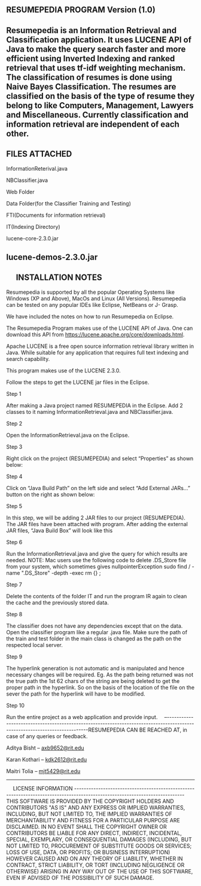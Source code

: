 RESUMEPEDIA PROGRAM Version (1.0) 
----------------------------------------------------------------------------------------------------------------------------
                                                                                                                                                                                        
Resumepedia is an Information Retrieval and Classification application. It uses LUCENE API of Java to make the query search faster and more efficient using Inverted Indexing and ranked retrieval that uses tf-idf weighting mechanism. The classification of resumes is done using Naive Bayes Classification. The resumes are classified on the basis of the type of resume they belong to like Computers, Management, Lawyers and Miscellaneous. Currently classification and information retrieval are independent of each other.
----------------------------------------------------------------------------------------------------------------------------
FILES ATTACHED 
---------------------------------------------------------------------------------------------------------------------------
InformationReterival.java

NBClassifier.java

Web Folder 

Data Folder(for the Classifier Training and Testing)

FTI(Documents for information retrieval)

IT(Indexing Directory)

lucene-core-2.3.0.jar

lucene-demos-2.3.0.jar
----------------------------------------------------------------------------------------------------------------------------



 
INSTALLATION NOTES
----------------------------------------------------------------------------------------------------------------------------

Resumepedia is supported by all the popular Operating Systems like Windows (XP and Above), MacOs and Linux (All Versions). Resumepedia can be tested on any popular IDEs like Eclipse, NetBeans or J- Grasp.

We have included the notes on how to run Resumepedia on Eclipse.

The Resumepedia Program makes use of the LUCENE API of Java. One can download this API from 
https://lucene.apache.org/core/downloads.html. 

Apache LUCENE is a free open source information retrieval library written in Java. While suitable for any application that requires full text indexing and search capability.

This program makes use of the LUCENE 2.3.0.

Follow the steps to get the LUCENE jar files in the Eclipse.

Step 1 

After making a Java project named RESUMEPEDIA in the Eclipse. Add 2 classes to it naming InformationRetrieval.java and NBClassifier.java.

Step 2 

Open the InformationRetrieval.java on the Eclipse.

Step 3 
 
Right click on the project (RESUMEPEDIA) and select “Properties” as shown below:


















Step 4 

Click on “Java Build Path” on the left side and select “Add External JARs…” button on the right as shown below:















Step 5 

In this step, we will be adding 2 JAR files to our project (RESUMEPEDIA). The JAR files have been attached with program. After adding the external JAR files, “Java Build Box” will look like this 
























Step 6

Run the InformationRetrieval.java and give the query for which results are needed.
NOTE: Mac users use the following code to delete .DS_Store file from your system, which sometimes gives nullpointerException 
sudo find / -name ".DS_Store" -depth -exec rm {} \;

Step 7

Delete the contents of the folder IT and run the program IR again to clean the cache and the previously stored data.

Step 8

The classifier does not have any dependencies except that on the data. Open the classifier program like a regular .java file. Make sure the path of the train and test folder in the main class is changed as the path on the respected local server.

Step 9

The hyperlink generation is not automatic and is manipulated and hence necessary changes will be required. Eg. As the path being returned was not the true path the 1st 62 chars of the string are being deleted to get the proper path in the hyperlink. So on the basis of the location of the file on the sever the path for the hyperlink will have to be modified.  

Step 10

Run the entire project as a web application and provide input. 
–---------------------------------------------------------------------------------------------------------------------------RESUMEPEDIA CAN BE REACHED AT, in case of any queries or feedback.

Aditya Bisht – axb9652@rit.edu

Karan Kothari – kdk2612@rit.edu

Maitri Tolia – mjt5429@rit.edu

----------------------------------------------------------------------------------------------------------------------------                




 
LICENSE INFORMATION
----------------------------------------------------------------------------------------------------------------------------THIS SOFTWARE IS PROVIDED BY THE COPYRIGHT HOLDERS AND CONTRIBUTORS
"AS IS" AND ANY EXPRESS OR IMPLIED WARRANTIES, INCLUDING, BUT NOT
LIMITED TO, THE IMPLIED WARRANTIES OF MERCHANTABILITY AND FITNESS 
FOR A PARTICULAR PURPOSE ARE DISCLAIMED. IN NO EVENT SHALL THE
COPYRIGHT OWNER OR CONTRIBUTORS BE LIABLE FOR ANY DIRECT, INDIRECT,
INCIDENTAL, SPECIAL, EXEMPLARY, OR CONSEQUENTIAL DAMAGES (INCLUDING,
BUT NOT LIMITED TO, PROCUREMENT OF SUBSTITUTE GOODS OR SERVICES; 
LOSS OF USE, DATA, OR PROFITS; OR BUSINESS INTERRUPTION) HOWEVER 
CAUSED AND ON ANY THEORY OF LIABILITY, WHETHER IN CONTRACT, STRICT
LIABILITY, OR TORT (INCLUDING NEGLIGENCE OR OTHERWISE) ARISING IN 
ANY WAY OUT OF THE USE OF THIS SOFTWARE, EVEN IF ADVISED OF THE
POSSIBILITY OF SUCH DAMAGE.                      

                             
 








